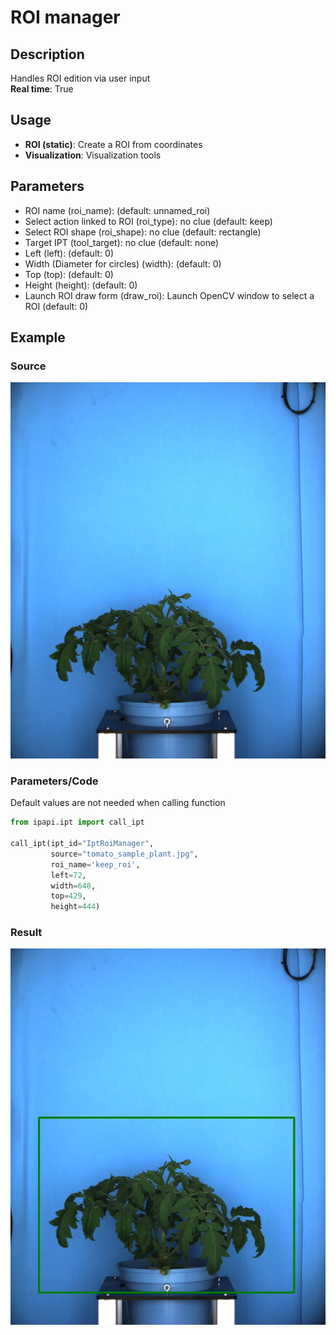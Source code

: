 # ROI manager

## Description

Handles ROI edition via user input<br>**Real time**: True

## Usage

- **ROI (static)**: Create a ROI from coordinates
- **Visualization**: Visualization tools

## Parameters

- ROI name (roi_name): (default: unnamed_roi)
- Select action linked to ROI (roi_type): no clue (default: keep)
- Select ROI shape (roi_shape): no clue (default: rectangle)
- Target IPT (tool_target): no clue (default: none)
- Left (left): (default: 0)
- Width (Diameter for circles) (width): (default: 0)
- Top (top): (default: 0)
- Height (height): (default: 0)
- Launch ROI draw form (draw_roi): Launch OpenCV window to select a ROI (default: 0)

## Example

### Source

![Source image](images/tomato_sample_plant.jpg)

### Parameters/Code

Default values are not needed when calling function

```python
from ipapi.ipt import call_ipt

call_ipt(ipt_id="IptRoiManager",
         source="tomato_sample_plant.jpg",
         roi_name='keep_roi',
         left=72,
         width=648,
         top=429,
         height=444)
```

### Result

![Result image](images/ipt_ROI_manager.jpg)
